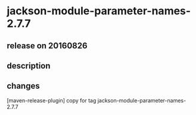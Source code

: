 # jackson-module-parameter-names-2.7.7

## release on 20160826
## description
## changes
[maven-release-plugin] copy for tag jackson-module-parameter-names-2.7.7

